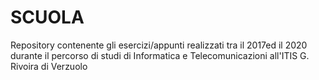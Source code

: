 # SCUOLA 

Repository contenente gli esercizi/appunti realizzati tra il 2017ed il 2020 durante il percorso di studi di Informatica e Telecomunicazioni all'ITIS G. Rivoira di Verzuolo
